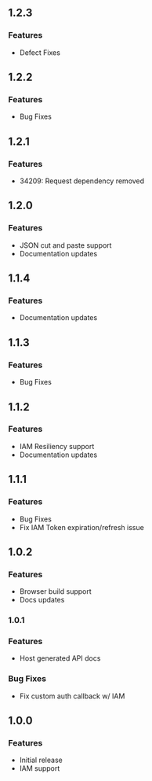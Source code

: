 ## 1.2.3
### Features
*  Defect Fixes

## 1.2.2
### Features
*  Bug Fixes

## 1.2.1
### Features
* 34209: Request dependency removed

## 1.2.0
### Features
* JSON cut and paste support
* Documentation updates

## 1.1.4
### Features
* Documentation updates

## 1.1.3
### Features
* Bug Fixes

## 1.1.2
### Features
* IAM Resiliency support
* Documentation updates

## 1.1.1
### Features
* Bug Fixes
* Fix IAM Token expiration/refresh issue

## 1.0.2
### Features
* Browser build support
* Docs updates

### 1.0.1
### Features
* Host generated API docs

### Bug Fixes
* Fix custom auth callback w/ IAM

## 1.0.0
### Features
* Initial release
* IAM support
